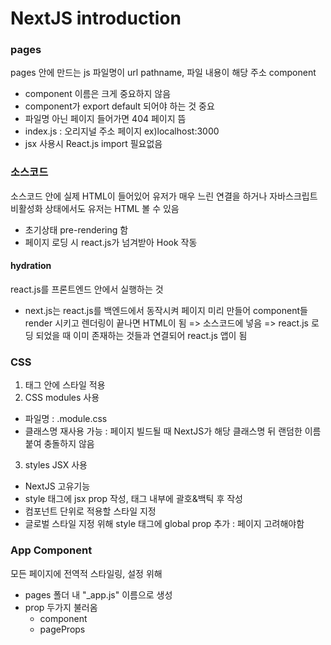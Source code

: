 # NextJS introduction

### pages

pages 안에 만드는 js 파일명이 url pathname, 파일 내용이 해당 주소 component

- component 이름은 크게 중요하지 않음
- component가 export default 되어야 하는 것 중요
- 파일명 아닌 페이지 들어가면 404 페이지 뜸
- index.js : 오리지널 주소 페이지 ex)localhost:3000
- jsx 사용시 React.js import 필요없음

### 소스코드

소스코드 안에 실제 HTML이 들어있어 유저가 매우 느린 연결을 하거나 자바스크립트 비활성화 상태에서도 유저는 HTML 볼 수 있음

- 초기상태 pre-rendering 함
- 페이지 로딩 시 react.js가 넘겨받아 Hook 작동

#### hydration

react.js를 프론트엔드 안에서 실행하는 것

- next.js는 react.js를 백엔드에서 동작시켜 페이지 미리 만들어 component들 render 시키고 렌더링이 끝나면 HTML이 됨 => 소스코드에 넣음 => react.js 로딩 되었을 때 이미 존재하는 것들과 연결되어 react.js 앱이 됨

### CSS

1. 태그 안에 스타일 적용
2. CSS modules 사용

- 파일명 : .module.css
- 클래스명 재사용 가능 : 페이지 빌드될 때 NextJS가 해당 클래스명 뒤 랜덤한 이름 붙여 충돌하지 않음

3. styles JSX 사용

- NextJS 고유기능
- style 태그에 jsx prop 작성, 태그 내부에 괄호&백틱 후 작성
- 컴포넌트 단위로 적용할 스타일 지정
- 글로벌 스타일 지정 위해 style 태그에 global prop 추가 : 페이지 고려해야함

### App Component

모든 페이지에 전역적 스타일링, 설정 위해

- pages 폴더 내 "\_app.js" 이름으로 생성
- prop 두가지 불러옴
  - component
  - pageProps
